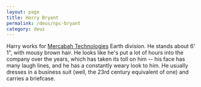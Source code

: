 ```yaml
---
layout: page
title: Harry Bryant
permalink: /deus/npc-bryant
category: deus
---
```

Harry works for [Mercabah Technologies](org-mercabah) Earth division. He stands about 6' 1&quot;, with mousy brown hair. He looks like he's put a lot of hours into the company over the years, which has taken its toll on him -- his face has many laugh lines, and he has a constantly weary look to him. He usually dresses in a business suit (well, the 23rd century equivalent of one) and carries a briefcase.
